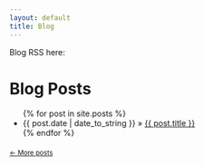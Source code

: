 ```yaml
---
layout: default
title: Blog
---
```


<p>Blog RSS here: <a title="blog RSS" href="http://easterneurope.github.io/feed.xml">
                    <i class="fa fa-rss-square"></i></a></p>

<div id="home">
  <h1>Blog Posts</h1>
  <ul class="posts">
    {% for post in site.posts %}
      <li><span>{{ post.date | date_to_string }}</span> &raquo; <a href="{{ post.url }}">{{ post.title }}</a></li>
    {% endfor %}
  </ul>
</div>

<div style="margin: 15px 0; padding-top: 5px;">
<small>
    <a href="/archive.html" title="an archive of all posts">&larr; More posts</a>
</small>
</div>

